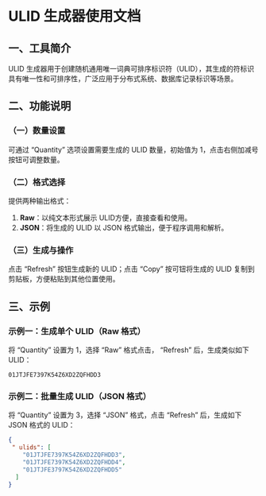 # ULID 生成器使用文档

## 一、工具简介
ULID 生成器用于创建随机通用唯一词典可排序标识符（ULID），其生成的符标识具有唯一性和可排序性，广泛应用于分布式系统、数据库记录标识等场景。

## 二、功能说明

### （一）数量设置
可通过 “Quantity” 选项设置需要生成的 ULID 数量，初始值为 1，点击右侧加减号按钮可调整数量。

### （二）格式选择
提供两种输出格式：
1. **Raw**：以纯文本形式展示 ULID方便，直接查看和使用。
2. **JSON**：将生成的 ULID 以 JSON 格式输出，便于程序调用和解析。

### （三）生成与操作
点击 “Refresh” 按钮生成新的 ULID；点击 “Copy” 按可钮将生成的 ULID 复制到剪贴板，方便粘贴到其他位置使用。

## 三、示例

### 示例一：生成单个 ULID（Raw 格式）
将 “Quantity” 设置为 1，选择 “Raw” 格式点击， “Refresh” 后，生成类似如下 ULID：
```
01JTJFE7397K54Z6XD2ZQFHDD3
```

### 示例二：批量生成 ULID（JSON 格式）
将 “Quantity” 设置为 3，选择 “JSON” 格式，点击 “Refresh” 后，生成如下 JSON 格式的 ULID：
```json
{
 " ulids": [
    "01JTJFE7397K54Z6XD2ZQFHDD3",
    "01JTJFE7397K54Z6XD2ZQFHDD4",
    "01JTJFE3797K54Z6XD2ZQFHDD5"
  ]
}
```